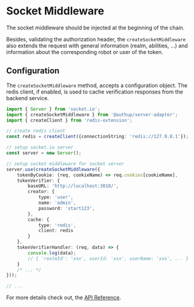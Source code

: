 # Socket Middleware

The socket middleware should be injected at the beginning of the chain. 

Besides, validating the authorization header, the `createSocketMiddleware` also extends the request 
with general information (realm, abilities, ...) and information about the corresponding robot or user of the token.

## Configuration

The `createSocketMiddleware` method, accepts a configuration object.
The redis client, if enabled, is used to cache verification responses from the backend service.

```typescript
import { Server } from 'socket.io';
import { createSocketMiddleware } from '@authup/server-adapter';
import { createClient } from 'redis-extension';

// create redis client
const redis = createClient({connectionString: 'redis://127.0.0.1'});

// setup socket.io server
const server = new Server();

// setup socket middleware for socket server
server.use(createSocketMiddleware({
    tokenByCookie: (req, cookieName) => req.cookies[cookieName],
    tokenVerifier: {
        baseURL: 'http://localhost:3010/',
        creator: {
            type: 'user',
            name: 'admin',
            password: 'start123',
        },
        cache: {
            type: 'redis',
            client: redis
        }
    },
    tokenVerifierHandler: (req, data) => {
        console.log(data);
        // { 'realmId': 'xxx', userId: 'xxx', userName: 'xxx', ... }
    }
    /* ... */
}));

// ...
```

For more details check out, the [API Reference]().
